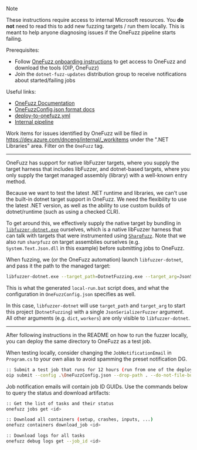 > [!NOTE]
> These instructions require access to internal Microsoft resources.
> You **do not** need to read this to add new fuzzing targets / run them locally.
> This is meant to help anyone diagnosing issues if the OneFuzz pipeline starts failing.

Prerequisites:
- Follow [OneFuzz onboarding instructions] to get access to OneFuzz and download the tools (OIP, OneFuzz)
- Join the `dotnet-fuzz-updates` distribution group to receive notifications about started/failing jobs

Useful links:
- [OneFuzz Documentation](https://aka.ms/onefuzz)
- [OneFuzzConfig.json format docs]
- [deploy-to-onefuzz.yml](/eng/pipelines/libraries/fuzzing/deploy-to-onefuzz.yml)
- [Internal pipeline](https://dev.azure.com/dnceng/internal/_build?definitionId=1381)

Work items for issues identified by OneFuzz will be filed in https://dev.azure.com/dnceng/internal/_workitems
under the ".NET Libraries" area. Filter on the `OneFuzz` tag.

---

OneFuzz has support for native libFuzzer targets, where you supply the target harness that includes libFuzzer,
and dotnet-based targets, where you only supply the target managed assembly (library) with a well-known entry method.

Because we want to test the latest .NET runtime and libraries, we can't use the built-in dotnet target support in OneFuzz.
We need the flexibility to use the latest .NET version, as well as the ability to use custom builds of dotnet/runtime (such as using a checked CLR).

To get around this, we effectively supply the native target by bundling in [`libfuzzer-dotnet.exe`](https://github.com/Metalnem/libfuzzer-dotnet) ourselves,
which is a native libFuzzer harness that can talk with targets that were instrumented using [`SharpFuzz`](https://github.com/Metalnem/sharpfuzz).
Note that we also run `sharpfuzz` on target assemblies ourselves (e.g. `System.Text.Json.dll` in this example) before submitting jobs to OneFuzz.

When fuzzing, we (or the OneFuzz automation) launch `libfuzzer-dotnet`, and pass it the path to the managed target:
```bash
libfuzzer-dotnet.exe --target_path=DotnetFuzzing.exe --target_arg=JsonSerializerFuzzer -dict=dictionary -workers=1
```
This is what the generated `local-run.bat` script does, and what the configuration in `OneFuzzConfig.json` specifies as well.

In this case, `libfuzzer-dotnet` will use `target_path` and `target_arg` to start this project (`DotnetFuzzing`) with a single `JsonSerializerFuzzer` argument.
All other arguments (e.g. `dict`, `workers`) are only visible to `libfuzzer-dotnet`.

---

After following instructions in the README on how to run the fuzzer locally, you can deploy the same directory to OneFuzz as a test job.

When testing locally, consider changing the `JobNotificationEmail` in `Program.cs` to your own alias to avoid spamming the preset notification DG.

```bash
:: Submit a test job that runs for 12 hours (run from one of the deployment subfolders)
oip submit --config .\OneFuzzConfig.json --drop-path . --do-not-file-bugs --duration 12 --platform windows
```

Job notification emails will contain job ID GUIDs. Use the commands below to query the status and download artifacts:

```bash
:: Get the list of tasks and their status
onefuzz jobs get <id>

:: Download all containers (setup, crashes, inputs, ...)
onefuzz containers download_job <id>

:: Download logs for all tasks
onefuzz debug logs get --job_id <id>
```

[OneFuzz onboarding instructions]: https://eng.ms/docs/cloud-ai-platform/azure-edge-platform-aep/aep-security/epsf-edge-and-platform-security-fundamentals/the-onefuzz-service/onefuzz/faq/onefuzz/onefuzz_access#:~:text=with%20these%20permissions.-,For%20the%20developer%20who%20will%20be%20fuzzing,-Access%20to%20the
[OneFuzzConfig.json format docs]: https://eng.ms/docs/cloud-ai-platform/azure-edge-platform-aep/aep-security/epsf-edge-and-platform-security-fundamentals/the-onefuzz-service/onefuzz/onefuzzconfig/onefuzzconfigv3
